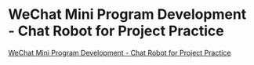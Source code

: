 # WeChat Mini Program Development - Chat Robot for Project Practice
[WeChat Mini Program Development - Chat Robot for Project Practice](https://aiwithcloud.com/2022/09/16/wechat_mini_program_development___chat_robot_for_project_practice/)